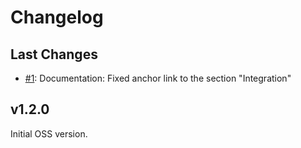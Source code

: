# Changelog

## Last Changes

- [#1](https://github.com/LaxarJS/ax-html-display-widget/1): Documentation: Fixed anchor link to the section "Integration"


## v1.2.0

Initial OSS version.

